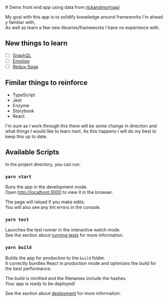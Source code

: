 # Demo front end app using data from [rickandmortyapi](https://rickandmortyapi.com)

My goal with this app is to solidify knowledge around frameworks I'm already familiar with,
As well as learn a few new libraries/frameworks I have no experience with.

## New things to learn

- [ ] [GraphQL](https://graphql.org/)
- [ ] [Emotion](emotion.sh)
- [ ] [Redux-Saga](https://redux-saga.js.org/)

## Fimilar things to reinforce

- TypeScript
- Jest
- Enzyme
- Storybook
- React

I'm sure as I work through this there will be some change in direction and what things I would like to learn next.
As this happens I will do my best to keep this up to date.

## Available Scripts

In the project directory, you can run:

### `yarn start`

Runs the app in the development mode.<br>
Open [http://localhost:3000](http://localhost:3000) to view it in the browser.

The page will reload if you make edits.<br>
You will also see any lint errors in the console.

### `yarn test`

Launches the test runner in the interactive watch mode.<br>
See the section about [running tests](https://facebook.github.io/create-react-app/docs/running-tests) for more information.

### `yarn build`

Builds the app for production to the `build` folder.<br>
It correctly bundles React in production mode and optimizes the build for the best performance.

The build is minified and the filenames include the hashes.<br>
Your app is ready to be deployed!

See the section about [deployment](https://facebook.github.io/create-react-app/docs/deployment) for more information.
